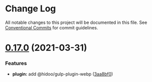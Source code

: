 # Change Log

All notable changes to this project will be documented in this file.
See [Conventional Commits](https://conventionalcommits.org) for commit guidelines.

# [0.17.0](https://github.com/hidoo/gulp-project/compare/v0.16.0...v0.17.0) (2021-03-31)


### Features

* **plugin:** add @hidoo/gulp-plugin-webp ([3aa8bf0](https://github.com/hidoo/gulp-project/commit/3aa8bf0d58972e00121691622b858bd4c9be7a99))
